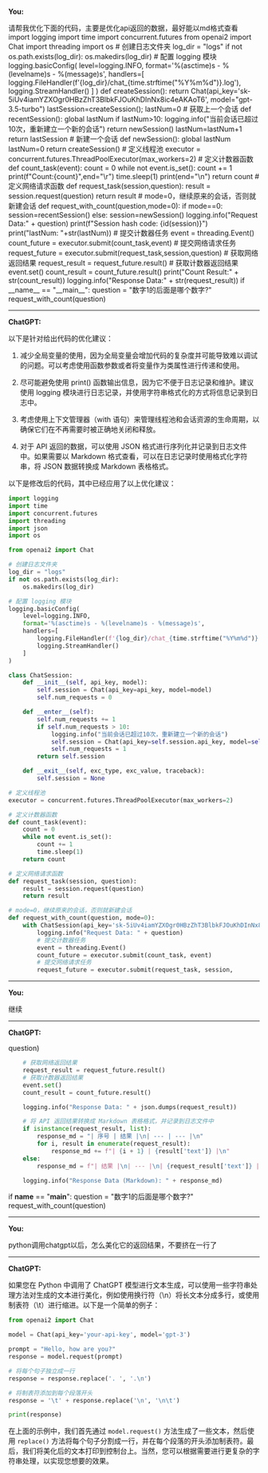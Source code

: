 **You:**

请帮我优化下面的代码，主要是优化api返回的数据，最好能以md格式查看 import logging import time import concurrent.futures from openai2 import Chat import threading import os # 创建日志文件夹 log\_dir = "logs" if not os.path.exists(log\_dir): os.makedirs(log\_dir) # 配置 logging 模块 logging.basicConfig( level=logging.INFO, format='%(asctime)s - %(levelname)s - %(message)s', handlers=\[ logging.FileHandler(f'{log\_dir}/chat\_{time.strftime("%Y%m%d")}.log'), logging.StreamHandler() \] ) def createSession(): return Chat(api\_key='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', model="gpt-3.5-turbo") lastSession=createSession(); lastNum=0 # 获取上一个会话 def recentSession(): global lastNum if lastNum>10: logging.info("当前会话已超过10次，重新建立一个新的会话") return newSession() lastNum=lastNum+1 return lastSession # 新建一个会话 def newSession(): global lastNum lastNum=0 return createSession() # 定义线程池 executor = concurrent.futures.ThreadPoolExecutor(max\_workers=2) # 定义计数器函数 def count\_task(event): count = 0 while not event.is\_set(): count += 1 print(f"Count:{count}",end="\\r") time.sleep(1) print(end="\\n") return count # 定义网络请求函数 def request\_task(session,question): result = session.request(question) return result # mode=0，继续原来的会话，否则就新建会话 def request\_with\_count(question,mode=0): if mode==0: session=recentSession() else: session=newSession() logging.info("Request Data:" + question) print(f"Session hash code: {id(session)}") print("lastNum: "+str(lastNum)) # 提交计数器任务 event = threading.Event() count\_future = executor.submit(count\_task,event) # 提交网络请求任务 request\_future = executor.submit(request\_task,session,question) # 获取网络返回结果 request\_result = request\_future.result() # 获取计数器返回结果 event.set() count\_result = count\_future.result() print("Count Result:" + str(count\_result)) logging.info("Response Data:" + str(request\_result)) if \_\_name\_\_ == "\_\_main\_\_": question = "数字1的后面是哪个数字?" request\_with\_count(question)

* * *

**ChatGPT:**

以下是针对给出代码的优化建议：

1.  减少全局变量的使用，因为全局变量会增加代码的复杂度并可能导致难以调试的问题。可以考虑使用函数参数或者将变量作为类属性进行传递和使用。
    
2.  尽可能避免使用 print() 函数输出信息，因为它不便于日志记录和维护。建议使用 logging 模块进行日志记录，并使用字符串格式化的方式将信息记录到日志中。
    
3.  考虑使用上下文管理器（with 语句）来管理线程池和会话资源的生命周期，以确保它们在不再需要时被正确地关闭和释放。
    
4.  对于 API 返回的数据，可以使用 JSON 格式进行序列化并记录到日志文件中。如果需要以 Markdown 格式查看，可以在日志记录时使用格式化字符串，将 JSON 数据转换成 Markdown 表格格式。
    

以下是修改后的代码，其中已经应用了以上优化建议：

```python
import logging
import time
import concurrent.futures
import threading
import json
import os

from openai2 import Chat

# 创建日志文件夹
log_dir = "logs"
if not os.path.exists(log_dir):
    os.makedirs(log_dir)

# 配置 logging 模块
logging.basicConfig(
    level=logging.INFO,
    format='%(asctime)s - %(levelname)s - %(message)s',
    handlers=[
        logging.FileHandler(f'{log_dir}/chat_{time.strftime("%Y%m%d")}.log'),
        logging.StreamHandler()
    ]
)

class ChatSession:
    def __init__(self, api_key, model):
        self.session = Chat(api_key=api_key, model=model)
        self.num_requests = 0

    def __enter__(self):
        self.num_requests += 1
        if self.num_requests > 10:
            logging.info("当前会话已超过10次，重新建立一个新的会话")
            self.session = Chat(api_key=self.session.api_key, model=self.session.model)
            self.num_requests = 1
        return self.session

    def __exit__(self, exc_type, exc_value, traceback):
        self.session = None

# 定义线程池
executor = concurrent.futures.ThreadPoolExecutor(max_workers=2)

# 定义计数器函数
def count_task(event):
    count = 0
    while not event.is_set():
        count += 1
        time.sleep(1)
    return count

# 定义网络请求函数
def request_task(session, question):
    result = session.request(question)
    return result

# mode=0，继续原来的会话，否则就新建会话
def request_with_count(question, mode=0):
    with ChatSession(api_key='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', model="gpt-3.5-turbo") as session:
        logging.info("Request Data: " + question)
        # 提交计数器任务
        event = threading.Event()
        count_future = executor.submit(count_task, event)
        # 提交网络请求任务
        request_future = executor.submit(request_task, session,
```

* * *

**You:**

继续

* * *

**ChatGPT:**

question)

```python
    # 获取网络返回结果
    request_result = request_future.result()
    # 获取计数器返回结果
    event.set()
    count_result = count_future.result()

    logging.info("Response Data: " + json.dumps(request_result))

    # 将 API 返回结果转换成 Markdown 表格格式，并记录到日志文件中
    if isinstance(request_result, list):
        response_md = "| 序号 | 结果 |\n| --- | --- |\n"
        for i, result in enumerate(request_result):
            response_md += f"| {i + 1} | {result['text']} |\n"
    else:
        response_md = f"| 结果 |\n| --- |\n| {request_result['text']} |\n"

    logging.info("Response Data (Markdown): " + response_md)
```

if **name** == "**main**": question = "数字1的后面是哪个数字?" request\_with\_count(question)

* * *

**You:**

python调用chatgpt以后，怎么美化它的返回结果，不要挤在一行了

* * *

**ChatGPT:**

如果您在 Python 中调用了 ChatGPT 模型进行文本生成，可以使用一些字符串处理方法对生成的文本进行美化，例如使用换行符（\\n）将长文本分成多行，或使用制表符（\\t）进行缩进。以下是一个简单的例子：

```python
from openai2 import Chat

model = Chat(api_key='your-api-key', model='gpt-3')

prompt = "Hello, how are you?"
response = model.request(prompt)

# 将每个句子独立成一行
response = response.replace('. ', '.\n')

# 将制表符添加到每个段落开头
response = '\t' + response.replace('\n', '\n\t')

print(response)
```

在上面的示例中，我们首先通过 `model.request()` 方法生成了一些文本，然后使用 `replace()` 方法将每个句子分割成一行，并在每个段落的开头添加制表符。最后，我们将美化后的文本打印到控制台上。当然，您可以根据需要进行更复杂的字符串处理，以实现您想要的效果。
